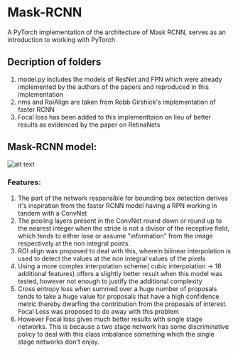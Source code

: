# Mask-RCNN
A PyTorch implementation of the architecture of Mask RCNN, serves as an introduction to working with PyTorch

## Decription of folders 
1) model.py includes the models of ResNet and FPN which were already implemented by the authors of the papers and reproduced in this       implementation
2) nms and RoiAlign are taken from Robb Girshick's implementation of faster RCNN
3) Focal loss has been added to this implementtaion on lieu of better results as evidenced by the paper on RetinaNets 

## Mask-RCNN model:

![alt text](https://lilianweng.github.io/lil-log/assets/images/mask-rcnn.png)

### Features:
1) The part of the network responsible for bounding box detection derives it's inspiration from the faster RCNN model having a RPN working in tandem with a ConvNet
2) The pooling layers present in the ConvNet round down or round up to the nearest integer when the stride is not a divisor of the
receptive field, which tends to either lose or assume "information" from the image respectively at the non integral points.
3) ROI align was proposed to deal with this, wherein bilinear interpolation is used to detect the values at the non integral values of the pixels
4) Using a more complex interpolation scheme( cubic interpolation -> 16 additional features) offers a slightly better result when this model was tested, however not enough to justify the additional complexity
5) Cross entropy loss when summed over a huge number of proposals tends to take a huge value for proposals that have a high confidence metric thereby dwarfing the contribution from the proposals of interest. Focal Loss was proposed to do away with this problem
6) However Focal loss gives much better results with single stage networks. This is because a two stage network has some discriminative policy to deal with this class imbalance something which the single stage networks don't enjoy.


